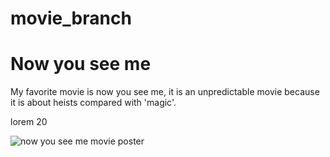 # movie_branch

<h1> Now you see me </h1>

  <body> My favorite movie is now you see me, it is an unpredictable movie because it is about heists compared with 'magic'.</body>
  <p>lorem 20</p>

<img src="https://m.media-amazon.com/images/M/MV5BMTY0NDY3MDMxN15BMl5BanBnXkFtZTcwOTM5NzMzOQ@@._V1_.jpg" alt="now you see me movie poster">
